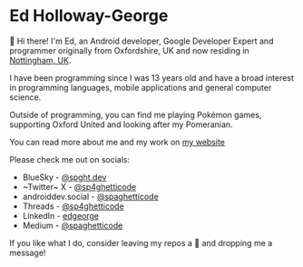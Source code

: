 # Ed Holloway-George

👋 Hi there! I'm Ed, an Android developer, Google Developer Expert and programmer originally from Oxfordshire, UK and now residing in [Nottingham, UK](https://www.youtube.com/watch?v=iepNUUxVLJQ).

I have been programming since I was 13 years old and have a broad interest in programming languages, mobile applications and general computer science.

Outside of programming, you can find me playing Pokémon games, supporting Oxford United and looking after my Pomeranian.

You can read more about me and my work on [my website](https://ed-george.github.io/)

Please check me out on socials:

* BlueSky - [@spght.dev](https://bsky.app/profile/spght.dev)
* ~Twitter~ X - [@sp4ghetticode](http://twitter.com/sp4ghetticode)
* androiddev.social - [@spaghetticode](https://androiddev.social/@spaghetticode)
* Threads - [@sp4ghetticode](https://www.threads.net/@sp4ghetticode)
* LinkedIn - [edgeorge](http://linkedin.com/in/edgeorge)
* Medium - [@spaghetticode](https://medium.com/@spaghetticode)

If you like what I do, consider leaving my repos a 🌟 and dropping me a message!
